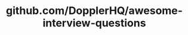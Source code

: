 ---
layout: post
title: github.com/DopplerHQ/awesome-interview-questions
categories: link
tags: [انگلیسی, گیت‌هاب, برنامه‌نویسی]
---